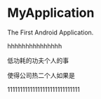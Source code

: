 # MyApplication

The First Android Application.

hhhhhhhhhhhhhhh

低功耗的功夫个人的事

使得公司热二个人如果是



11111111111111111111111111111